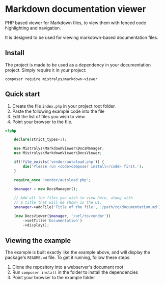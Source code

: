 # Markdown documentation viewer

PHP based viewer for Markdown files, to view them with fenced code highlighting and navigation. 

It is designed to be used for viewing markdown-based documentation files.

## Install

The project is made to be used as a dependency in your documentation project. Simply require 
it in your project:

```
composer require mistralys/markdown-viewer
```

## Quick start

1) Create the file `index.php` in your project root folder.
2) Paste the following example code into the file
3) Edit the list of files you wish to view.
4) Point your browser to the file.

```php
<?php

    declare(strict_types=1);

    use Mistralys\MarkdownViewer\DocsManager;
    use Mistralys\MarkdownViewer\DocsViewer;

    if(!file_exists('vendor/autoload.php')) {
        die('Please run <code>composer install</code> first.');
    }

    require_once 'vendor/autoload.php';

    $manager = new DocsManager();
    
    // Add all the files you wish to view here, along with
    // a title that will be shown in the UI. 
    $manager->addFile('Title of the file', '/path/to/documentation.md');

    (new DocsViewer($manager, '/url/to/vendor'))
        ->setTitle('Documentation')
        ->display();
```

## Viewing the example

The example is built exactly like the example above, and will display the package's
`README.md` file. To get it running, follow these steps:

1) Clone the repository into a webserver's document root
2) Run `composer install` in the folder to install the dependencies
3) Point your browser to the example folder


